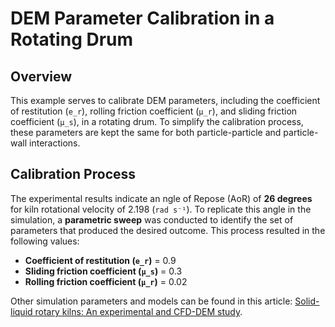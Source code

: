 # DEM Parameter Calibration in a Rotating Drum

## Overview
This example serves to calibrate DEM parameters, including the coefficient of restitution (`e_r`), rolling friction coefficient (`μ_r`), and sliding friction coefficient (`μ_s`), in a rotating drum. To simplify the calibration process, these parameters are kept the same for both particle-particle and particle-wall interactions.

## Calibration Process
The experimental results indicate an ngle of Repose (AoR) of **26 degrees** for kiln rotational velocity of 2.198 (`rad s⁻¹`). To replicate this angle in the simulation, a **parametric sweep** was conducted to identify the set of parameters that produced the desired outcome. This process resulted in the following values:

- **Coefficient of restitution (`e_r`)** = 0.9   
- **Sliding friction coefficient (`μ_s`)** = 0.3  
- **Rolling friction coefficient (`μ_r`)** = 0.02 

Other simulation parameters and models can be found in this article: [Solid-liquid rotary kilns: An experimental and CFD-DEM study](https://www.sciencedirect.com/science/article/pii/S003259102300791X).
